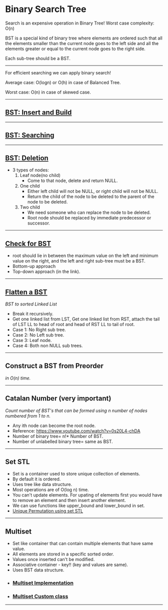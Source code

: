 # Binary Search Tree
Search is an expensive operation in Binary Tree! Worst case complexity: O(n)


BST is a special kind of binary tree where elements are ordered such that all the elements smaller than the current node goes to the left side and all the elements greater or equal to the current node goes to the right side.

Each sub-tree should be a BST.

<hr/>

For efficient searching we can apply binary search! 

Average case: O(logn) or O(h) in case of Balanced Tree.

Worst case: O(n) in case of skewed case.
<hr/>

## <a href="https://github.com/sanya2508/Binary-Search-Tree/blob/master/BSTinsertAndBuild.cpp">BST: Insert and Build</a>

<hr/>

## <a href="https://github.com/sanya2508/Binary-Search-Tree/blob/master/BSTsearch.cpp">BST: Searching</a>

<hr/>

## <a href="https://github.com/sanya2508/Binary-Search-Tree/blob/master/BSTdeletion.cpp">BST: Deletion</a>
 * 3 types of nodes:
   1. Leaf node(no child)
      * Come to that node, delete and return NULL.
   2. One child
      * Either left child will not be NULL, or right child will not be NULL.
      * Return the child of the node to be deleted to the parent of the node to be deleted.
   3. Two child
      * We need someone who can replace the node to be deleted.
      * Root node should be replaced by immediate predecessor or successor.
     
<hr/> 

## <a href="https://github.com/sanya2508/Binary-Search-Tree/blob/master/checkForBST.cpp">Check for BST</a>
 * root should lie in between the maximum value on the left and minimum value on the right, and the left and right sub-tree must be a BST.
 * Bottom-up approach
 * Top-down approach (in the link).

<hr/>

## <a href="https://github.com/sanya2508/Binary-Search-Tree/blob/master/BSTtoSortedLinkedList.cpp">Flatten a BST</a>
*BST to sorted Linked List*
 * Break it recursively.
 * Get one linked list from LST, Get one linked list from RST, attach the tail of LST LL to head of root and head of RST LL to tail of root.
 * Case 1: No Right sub tree.
 * Case 2: No Left sub tree.
 * Case 3: Leaf node.
 * Case 4: Both non NULL sub trees.

<hr/>

## Construct a BST from Preorder
*in O(n) time.*

<hr/>

## Catalan Number (very important)
*Count number of BST's that can be formed using n number of nodes numbered from 1 to n.*
* Any ith node can become the root node.
* Reference: https://www.youtube.com/watch?v=0s20L4-chDA
* Number of binary tree= n!* Number of BST.
* Number of unlabelled binary tree= same as BST.

<hr/>

## Set STL
 * Set is a container used to store unique collection of elements.
 * By default it is ordered.
 * Uses tree like data structure.
 * Most operations are of O(log n) time.
 * You can't update elements. For upating of elements first you would have to remove an element and then insert another element.
 * We can use functions like upper_bound and lower_bound in set.
 * <a href="https://github.com/sanya2508/Binary-Search-Tree/blob/master/Unique%20permutation%20using%20set%20stl.cpp">Unique Permutation using set STL</a>

<hr/>

## Multiset

  * Set like container that can contain multiple elements that have same value.
  * All elements are stored in a specific sorted order.
  * Values once inserted can't be modified.
  * Associative container - key!! (key and values are same).
  * Uses BST data structure.
  * ### <a href="https://github.com/sanya2508/Binary-Search-Tree/blob/master/Multi%20set%20stl.cpp">Multiset Implementation </a>
  * ### <a href="https://github.com/sanya2508/Binary-Search-Tree/blob/master/Multiset%20for%20custom%20class.cpp"> Multiset Custom class</a>

 <hr/>


